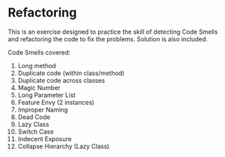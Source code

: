 # Refactoring
This is an exercise designed to practice the skill of detecting 
Code Smells and refactoring the code to fix the problems. 
Solution is also included.

Code Smells covered:
1. Long method
2. Duplicate code (within class/method)
3. Duplicate code across classes
4. Magic Number
5. Long Parameter List
6. Feature Envy (2 instances)
7. Improper Naming
8. Dead Code
9. Lazy Class
10. Switch Case
11. Indecent Exposure
12. Collapse Hierarchy (Lazy Class)
